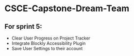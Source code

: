 # CSCE-Capstone-Dream-Team

## For sprint 5:
  - Clear User Progress on Project Tracker
  - Integrate Blockly Accessibility Plugin
  - Save User Settings to their account
